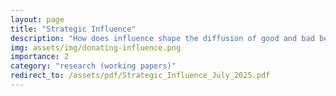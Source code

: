 ```yaml
---
layout: page
title: "Strategic Influence"
description: "How does influence shape the diffusion of good and bad behaviors? With <a href='https://sites.google.com/site/arthurcampbellecon/'>Arthur Campbell</a> and <a href='https://sites.google.com/site/yvesbzenou/'>Yves Zenou</a><br><br> <i> Rejected and Resubmitted at Econometrica.</i>"
img: assets/img/donating-influence.png
importance: 2
category: "research (working papers)"
redirect_to: /assets/pdf/Strategic_Influence_July_2025.pdf
---
```

